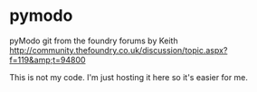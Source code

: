 # pymodo
pyModo git from the foundry forums by Keith http://community.thefoundry.co.uk/discussion/topic.aspx?f=119&amp;t=94800


This is not my code. I'm just hosting it here so it's easier for me.
